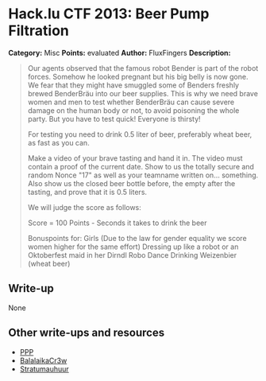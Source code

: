 # Hack.lu CTF 2013: Beer Pump Filtration

**Category:** Misc
**Points:** evaluated
**Author:** FluxFingers
**Description:**

> Our agents observed that the famous robot Bender is part of the robot forces. Somehow he looked pregnant but his big belly is now gone. We fear that they might have smuggled some of Benders freshly brewed BenderBräu into our beer supplies. This is why we need brave women and men to test whether BenderBräu can cause severe damage on the human body or not, to avoid poisoning the whole party. But you have to test quick! Everyone is thirsty!
> 
> For testing you need to drink 0.5 liter of beer, preferably wheat beer, as fast as you can.
> 
> Make a video of your brave tasting and hand it in. The video must contain a proof of the current date. Show to us the totally secure and random Nonce "17" as well as your teamname written on... something. Also show us the closed beer bottle before, the empty after the tasting, and prove that it is 0.5 liters.
> 
> We will judge the score as follows:
> 
> Score = 100 Points - Seconds it takes to drink the beer
> 
> Bonuspoints for:
> Girls (Due to the law for gender equality we score women higher for the same effort)
> Dressing up like a robot or an Oktoberfest maid in her Dirndl
> Robo Dance
> Drinking Weizenbier (wheat beer)

## Write-up

None

## Other write-ups and resources

* [PPP](https://www.youtube.com/watch?v=Y473nQphv8Y)
* [BalalaikaCr3w](https://www.youtube.com/watch?v=Cl0dp4eL7qg)
* [Stratumauhuur](https://www.youtube.com/watch?v=hHoFBd5lpYY)